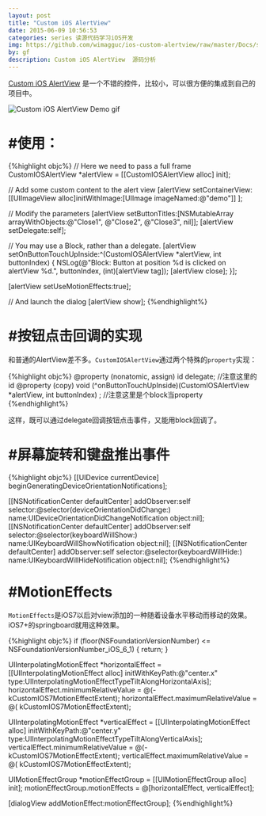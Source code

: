 ```yaml
---
layout: post
title: "Custom iOS AlertView"
date: 2015-06-09 10:56:53
categories: series 读源代码学习iOS开发
img: https://github.com/wimagguc/ios-custom-alertview/raw/master/Docs/screen.png
by: gf
description: Custom iOS AlertView  源码分析
---
```

[Custom iOS AlertView](https://github.com/wimagguc/ios-custom-alertview) 是一个不错的控件，比较小，可以很方便的集成到自己的项目中。

![Custom iOS AlertView Demo gif](https://github.com/wimagguc/ios-custom-alertview/raw/master/Docs/screen.png)

# #使用：

{%highlight objc%}
// Here we need to pass a full frame
CustomIOSAlertView *alertView = [[CustomIOSAlertView alloc] init];

// Add some custom content to the alert view
[alertView setContainerView:  [[UIImageView alloc]initWithImage:[UIImage imageNamed:@"demo"]] ];

// Modify the parameters
[alertView setButtonTitles:[NSMutableArray arrayWithObjects:@"Close1", @"Close2", @"Close3", nil]];
[alertView setDelegate:self];

// You may use a Block, rather than a delegate.
[alertView setOnButtonTouchUpInside:^(CustomIOSAlertView *alertView, int buttonIndex) {
NSLog(@"Block: Button at position %d is clicked on alertView %d.", buttonIndex, (int)[alertView tag]);
[alertView close];
}];

[alertView setUseMotionEffects:true];

// And launch the dialog
[alertView show];
{%endhighlight%}

# #按钮点击回调的实现

和普通的AlertView差不多。`CustomIOSAlertView`通过两个特殊的`property`实现：

{%highlight objc%}
@property (nonatomic, assign) id<CustomIOSAlertViewDelegate> delegate;
//注意这里的id<CustomIOSAlertViewDelegate> 
@property (copy) void (^onButtonTouchUpInside)(CustomIOSAlertView *alertView, int buttonIndex) ;
//注意这里是个block当property
{%endhighlight%}

这样，既可以通过delegate回调按钮点击事件，又能用block回调了。

# #屏幕旋转和键盘推出事件

{%highlight objc%}
[[UIDevice currentDevice] beginGeneratingDeviceOrientationNotifications];

[[NSNotificationCenter defaultCenter] addObserver:self selector:@selector(deviceOrientationDidChange:) name:UIDeviceOrientationDidChangeNotification object:nil];
[[NSNotificationCenter defaultCenter] addObserver:self selector:@selector(keyboardWillShow:) name:UIKeyboardWillShowNotification object:nil];
[[NSNotificationCenter defaultCenter] addObserver:self selector:@selector(keyboardWillHide:) name:UIKeyboardWillHideNotification object:nil];
{%endhighlight%}

# #MotionEffects
`MotionEffects`是iOS7以后对view添加的一种随着设备水平移动而移动的效果。iOS7+的springboard就用这种效果。

{%highlight objc%}
if (floor(NSFoundationVersionNumber) <= NSFoundationVersionNumber_iOS_6_1) {
return;
}

UIInterpolatingMotionEffect *horizontalEffect = [[UIInterpolatingMotionEffect alloc] initWithKeyPath:@"center.x"
type:UIInterpolatingMotionEffectTypeTiltAlongHorizontalAxis];
horizontalEffect.minimumRelativeValue = @(-kCustomIOS7MotionEffectExtent);
horizontalEffect.maximumRelativeValue = @( kCustomIOS7MotionEffectExtent);

UIInterpolatingMotionEffect *verticalEffect = [[UIInterpolatingMotionEffect alloc] initWithKeyPath:@"center.y"
type:UIInterpolatingMotionEffectTypeTiltAlongVerticalAxis];
verticalEffect.minimumRelativeValue = @(-kCustomIOS7MotionEffectExtent);
verticalEffect.maximumRelativeValue = @( kCustomIOS7MotionEffectExtent);

UIMotionEffectGroup *motionEffectGroup = [[UIMotionEffectGroup alloc] init];
motionEffectGroup.motionEffects = @[horizontalEffect, verticalEffect];

[dialogView addMotionEffect:motionEffectGroup];
{%endhighlight%}
